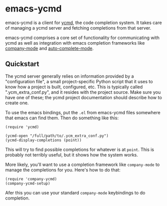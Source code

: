 emacs-ycmd
==========

emacs-ycmd is a client for [ycmd](https://github.com/Valloric/ycmd),
the code completion system. It takes care of managing a ycmd server
and fetching completions from that server.

emacs-ycmd comprises a core set of functionality for communicating
with ycmd as well as integration with emacs completion frameworks like
[company-mode](http://company-mode.github.io/) and
[auto-complete-mode](http://auto-complete.org/).

Quickstart
----------

The ycmd server generally relies on information provided by a
"configuration file", a small project-specific Python script that it
uses to know how a project is built, configured, etc. This is
typically called ".ycm_extra_conf.py", and it resides with the project
source. Make sure you have one of these; the ycmd project
documentation should describe how to create one.

To use the emacs bindings, put the `.el` from emacs-ycmd files
somewhere that emacs can find them. Then do something like this:

```
(require 'ycmd)

(ycmd-open "/full/path/to/.ycm_extra_conf.py")
(ycmd-display-completions (point))
```

This will try to find possible completions for whatever is at
`point`. This is probably not terribly useful, but it shows how the
system works.

More likely, you'll want to use a completion framework like
`company-mode` to manage the completions for you. Here's how to do
that:

```
(require 'company-ycmd)
(company-ycmd-setup)
```

Afer this you can use your standard `company-mode` keybindings to do completion.

